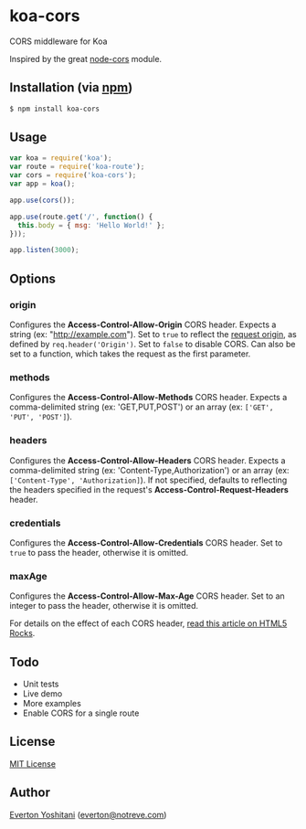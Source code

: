 koa-cors
========

CORS middleware for Koa

Inspired by the great [node-cors](https://github.com/troygoode/node-cors) module.

## Installation (via [npm](https://npmjs.org/package/koa-cors))

```bash
$ npm install koa-cors
```

## Usage

```javascript
var koa = require('koa');
var route = require('koa-route');
var cors = require('koa-cors');
var app = koa();

app.use(cors());

app.use(route.get('/', function() {
  this.body = { msg: 'Hello World!' };
}));

app.listen(3000);
```

## Options

### origin
Configures the **Access-Control-Allow-Origin** CORS header. Expects a string (ex: "http://example.com"). Set to `true` to reflect the [request origin](http://tools.ietf.org/html/draft-abarth-origin-09), as defined by `req.header('Origin')`. Set to `false` to disable CORS. Can also be set to a function, which takes the request as the first parameter.

### methods
Configures the **Access-Control-Allow-Methods** CORS header. Expects a comma-delimited string (ex: 'GET,PUT,POST') or an array (ex: `['GET', 'PUT', 'POST']`).

### headers
Configures the **Access-Control-Allow-Headers** CORS header. Expects a comma-delimited string (ex: 'Content-Type,Authorization') or an array (ex: `['Content-Type', 'Authorization]`). If not specified, defaults to reflecting the headers specified in the request's **Access-Control-Request-Headers** header.

### credentials
Configures the **Access-Control-Allow-Credentials** CORS header. Set to `true` to pass the header, otherwise it is omitted.

### maxAge
Configures the **Access-Control-Allow-Max-Age** CORS header. Set to an integer to pass the header, otherwise it is omitted.

For details on the effect of each CORS header, [read this article on HTML5 Rocks](http://www.html5rocks.com/en/tutorials/cors/).

## Todo

- Unit tests
- Live demo
- More examples
- Enable CORS for a single route

## License

[MIT License](http://www.opensource.org/licenses/mit-license.php)

## Author

[Everton Yoshitani](https://github.com/evert0n) ([everton@notreve.com](mailto:everton@notreve.com))
